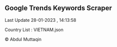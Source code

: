 

## Google Trends Keywords Scraper 
 
Last Update 28-01-2023 , 14:13:58

Country List :
VIETNAM.json



© Abdul Muttaqin 
